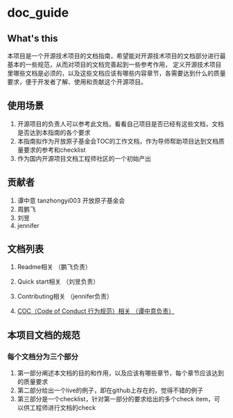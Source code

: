 # doc_guide

## What's this
本项目是一个开源技术项目的文档指南，希望能对开源技术项目的文档部分进行最基本的一些规范，从而对项目的文档完善起到一些参考作用，
定义开源技术项目里哪些文档是必须的，以及这些文档应该有哪些内容章节，各需要达到什么的质量要求，便于开发者了解、使用和贡献这个开源项目。

## 使用场景
1. 开源项目的负责人可以参考此文档，看看自己项目是否已经有这些文档，文档是否达到本指南的各个要求
2. 本指南拟作为开放原子基金会TOC的工作文档，作为导师帮助项目达到文档质量要求的参考和checklist
3. 作为国内开源项目文档工程师社区的一个初始产出

## 贡献者
  1. 谭中意   tanzhongyi003   开放原子基金会
  2. 周鹏飞     
  3. 刘昱
  4. jennifer

## 文档列表

  1. Readme相关 （鹏飞负责）

  2. Quick start相关 （刘昱负责）

  3. Contributing相关 （jennifer负责）

  4. [COC（Code of Conduct 行为规范）相关 （谭中意负责）](cod.md)

## 本项目文档的规范
### 每个文档分为三个部分
1. 第一部分阐述本文档的目的和作用，以及应该有哪些章节，每个章节应该达到的质量要求
2. 第二部分给出一个live的例子，即在github上存在的，觉得不错的例子
3. 第三部分是一个checklist，针对第一部分的要求给出的多个check item，可以供工程师进行文档的check
